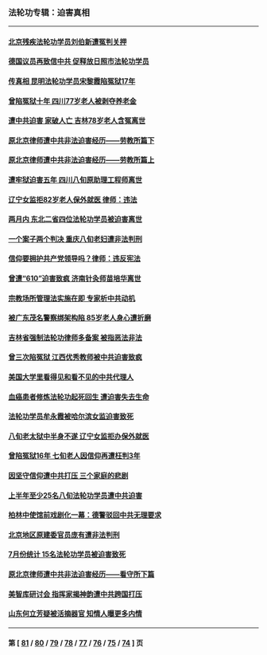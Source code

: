 ### 法轮功专辑：迫害真相
---
#### [北京残疾法轮功学员刘伯新遭冤判关押](../../pages/nf4379/n14069619.md?09110430) 
#### [德国议员再致信中共 促释放日照市法轮功学员](../../pages/nf4379/n14069901.md?09110430) 
#### [传真相 昆明法轮功学员宋黎霞陷冤狱17年](../../pages/nf4379/n14069020.md?09110430) 
#### [曾陷冤狱十年 四川77岁老人被剥夺养老金](../../pages/nf4379/n14068260.md?09110430) 
#### [遭中共迫害 家破人亡 吉林78岁老人含冤离世](../../pages/nf4379/n14066833.md?09110430) 
#### [原北京律师遭中共非法迫害经历——劳教所篇下](../../pages/nf4379/n14066403.md?09110430) 
#### [原北京律师遭中共非法迫害经历——劳教所篇上](../../pages/nf4379/n14057045.md?09110430) 
#### [遭牢狱迫害五年 四川八旬原助理工程师离世](../../pages/nf4379/n14066297.md?09110430) 
#### [辽宁女监拒82岁老人保外就医 律师：违法](../../pages/nf4379/n14065881.md?09110430) 
#### [两月内 东北二省四位法轮功学员被迫害离世](../../pages/nf4379/n14063270.md?09110430) 
#### [一个案子两个判决 重庆八旬老妇遭非法判刑](../../pages/nf4379/n14063531.md?09110430) 
#### [信仰要拥护共产党领导吗？律师：违反宪法](../../pages/nf4379/n14061325.md?09110430) 
#### [曾遭“610”迫害致疯 济南针灸师苗培华离世](../../pages/nf4379/n14060519.md?09110430) 
#### [宗教场所管理法实施在即 专家析中共动机](../../pages/nf4379/n14061242.md?09110430) 
#### [被广东茂名警察绑架构陷 85岁老人身心遭折磨](../../pages/nf4379/n14059718.md?09110430) 
#### [吉林省强制法轮功律师多备案 被指恶法非法](../../pages/nf4379/n14059091.md?09110430) 
#### [曾三次陷冤狱 江西优秀教师被中共迫害致疯](../../pages/nf4379/n14058953.md?09110430) 
#### [美国大学里看得见和看不见的中共代理人](../../pages/nf4379/n14058369.md?09110430) 
#### [血癌患者修炼法轮功起死回生 遭迫害失去生命](../../pages/nf4379/n14056761.md?09110430) 
#### [法轮功学员牟永霞被哈尔滨女监迫害致死](../../pages/nf4379/n14056172.md?09110430) 
#### [八旬老太狱中半身不遂 辽宁女监拒办保外就医](../../pages/nf4379/n14055233.md?09110430) 
#### [曾陷冤狱16年 七旬老人因信仰再遭枉判3年](../../pages/nf4379/n14054516.md?09110430) 
#### [因坚守信仰遭中共打压 三个家庭的悲剧](../../pages/nf4379/n14053714.md?09110430) 
#### [上半年至少25名八旬法轮功学员遭中共迫害](../../pages/nf4379/n14048655.md?09110430) 
#### [柏林中使馆前戏剧化一幕：德警驳回中共无理要求](../../pages/nf4379/n14050320.md?09110430) 
#### [北京地区原建委官员庞有遭非法判刑](../../pages/nf4379/n14049897.md?09110430) 
#### [7月份统计 15名法轮功学员被迫害致死](../../pages/nf4379/n14048158.md?09110430) 
#### [原北京律师遭中共非法迫害经历——看守所下篇](../../pages/nf4379/n14040009.md?09110430) 
#### [美智库研讨会 指挥家揭神韵遭中共跨国打压](../../pages/nf4379/n14048476.md?09110430) 
#### [山东何立芳疑被活摘器官 知情人曝更多内情](../../pages/nf4379/n14047530.md?09110430) 

---
#### 第 [ [81](./81.md?09110430) / [80](./80.md?09110430) / [79](./79.md?09110430) / [78](./78.md?09110430) / [77](./77.md?09110430) / [76](./76.md?09110430) / [75](./75.md?09110430) / [74](./74.md?09110430) ] 页
